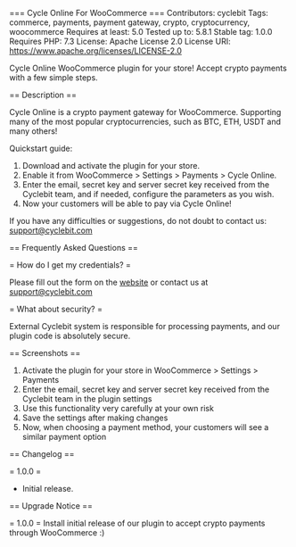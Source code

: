 === Cycle Online For WooCommerce ===
Contributors: cyclebit
Tags: commerce, payments, payment gateway, crypto, cryptocurrency, woocommerce
Requires at least: 5.0
Tested up to: 5.8.1
Stable tag: 1.0.0
Requires PHP: 7.3
License: Apache License 2.0
License URI: https://www.apache.org/licenses/LICENSE-2.0

Cycle Online WooCommerce plugin for your store! Accept crypto payments with a few simple steps.

== Description ==

Cycle Online is a crypto payment gateway for WooCommerce.
Supporting many of the most popular cryptocurrencies, such as BTC, ETH, USDT and many others!

Quickstart guide:

1. Download and activate the plugin for your store.
1. Enable it from WooCommerce > Settings > Payments > Cycle Online.
1. Enter the email, secret key and server secret key received from the Cyclebit team, and if needed, configure the parameters as you wish.
1. Now your customers will be able to pay via Cycle Online!

If you have any difficulties or suggestions, do not doubt to contact us: [support@cyclebit.com](mailto:support@cyclebit.com)

== Frequently Asked Questions ==

= How do I get my credentials? =

Please fill out the form on the [website](https://www.cyclebit.io/ecom) or contact us at [support@cyclebit.com](mailto:support@cyclebit.com)

= What about security? =

External Cyclebit system is responsible for processing payments, and our plugin code is absolutely secure.

== Screenshots ==

1. Activate the plugin for your store in WooCommerce > Settings > Payments
2. Enter the email, secret key and server secret key received from the Cyclebit team in the plugin settings
3. Use this functionality very carefully at your own risk
4. Save the settings after making changes
5. Now, when choosing a payment method, your customers will see a similar payment option

== Changelog ==

= 1.0.0 =
* Initial release.

== Upgrade Notice ==

= 1.0.0 =
Install initial release of our plugin to accept crypto payments through WooCommerce :)